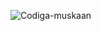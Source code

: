 ![Codiga-muskaan](https://user-images.githubusercontent.com/98894992/156514076-8eaa6d31-94b1-41f4-ab3c-5828138aef30.png)

